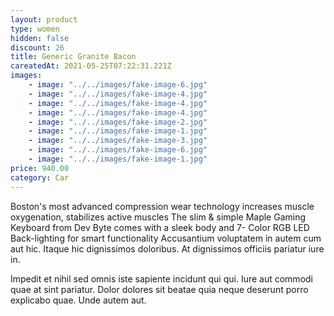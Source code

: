 ```yaml
---
layout: product
type: women
hidden: false
discount: 26
title: Generic Granite Bacon
careatedAt: 2021-05-25T07:22:31.221Z
images:
    - image: "../../images/fake-image-6.jpg"
    - image: "../../images/fake-image-4.jpg"
    - image: "../../images/fake-image-4.jpg"
    - image: "../../images/fake-image-4.jpg"
    - image: "../../images/fake-image-2.jpg"
    - image: "../../images/fake-image-1.jpg"
    - image: "../../images/fake-image-3.jpg"
    - image: "../../images/fake-image-6.jpg"
    - image: "../../images/fake-image-1.jpg"
price: 940.00
category: Car
---
```

Boston's most advanced compression wear technology increases muscle oxygenation, stabilizes active muscles
The slim & simple Maple Gaming Keyboard from Dev Byte comes with a sleek body and 7- Color RGB LED Back-lighting for smart functionality
Accusantium voluptatem in autem cum aut hic. Itaque hic dignissimos doloribus. At dignissimos officiis pariatur iure in.
 Impedit et nihil sed omnis iste sapiente incidunt qui qui. Iure aut commodi quae at sint pariatur. Dolor dolores sit beatae quia neque deserunt porro explicabo quae. Unde autem aut.
